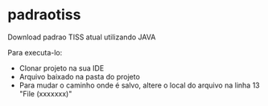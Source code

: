 # padraotiss
Download padrao TISS atual utilizando JAVA

Para executa-lo:

- Clonar projeto na sua IDE
- Arquivo baixado na pasta do projeto
- Para mudar o caminho onde é salvo, altere o local do arquivo na linha 13 "File (xxxxxxx)"
